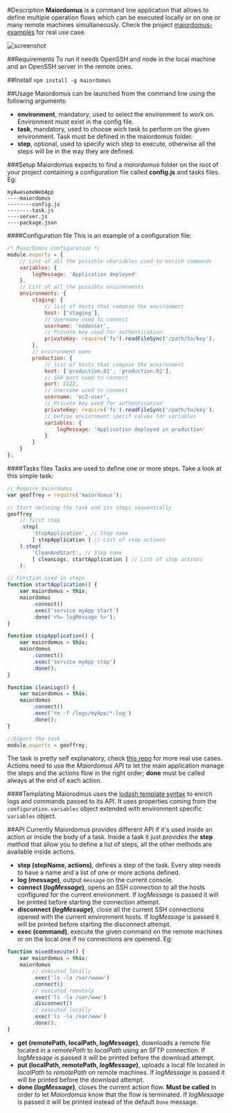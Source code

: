 #Description
**Maiordomus** is a command line application that allows to define multiple operation flows which can be executed locally or on one or many remote machines simultaneously.
Check the project [maiordomus-examples](https://github.com/NinjaTux/maiordomus-examples) for real use case.

<img src="https://raw.githubusercontent.com/NinjaTux/maiordomus/master/screenshot.png" alt="screenshot" />

##Requirements
To run it needs OpenSSH and node in the local machine and an OpenSSH server in the remote ones.

##Install
`npm install -g maiordomus`

##Usage
Maiordomus can be launched from the command line using the following arguments:

* **environment**, mandatory, used to select the environment to work on. Environment must exist in the config file.
* **task**, mandatory, used to choose wich task to perform on the given environment. Task must be defined in the maiordomus folder.
* **step**, optional, used to specify wich step to execute, otherwise all the steps will be in the way they are defined.

###Setup
Maiordomus expects to find a *maiordomus* folder on the root of your project containing a configuration file called **config.js** and tasks files. Eg:

```
myAwesomeWebApp
----maiordomus
--------config.js
--------task.js
----server.js
----package.json
```

####Configuration file
This is an example of a configuration file:

```js
/* MaiorDomus configuration */
module.exports = {
    // List of all the possible vbariables used to enrich commands
    variables: {
        logMessage: 'Application deployed'
    },
    // List of all the possible environments
    environments: {
        staging: {
            // list of hosts that compose the environment
            host: ['staging'],
            // Username used to connect
            username: 'nodeuser',
            // Private key used for authentication
            privateKey: require('fs').readFileSync('/path/to/key'),
        },
    	// environment name
        production: {
        	// list of hosts that compose the environment
            host: ['production.01', 'production.02'],
            // SSH port used to connect
            port: 2222,
            // Username used to connect
            username: 'ec2-user',
            // Private key used for authentication
            privateKey: require('fs').readFileSync('/path/to/key'),
            // Define enviornment specif values for variables
            variables: {
                logMessage: 'Application deployed in production'
            }
        }
    }
};

```

####Tasks files
Tasks are used to define one or more steps. Take a look at this simple task:

```js
// Require maiordomus
var geoffrey = require('maiordomus');

// Start defining the task and its steps sequentially
geoffrey
    // first step
    .step(
        'StopApplication', // Step name
        [ stopApplication ] // List of step actions
    ).step(
        'CleanAndStart', // Step name
        [ cleanLogs, startApplication ] // List of step actions
    );

// Function used in steps
function startApplication() {
    var maiordomus = this;
    maiordomus
        .connect()
        .exec('service myApp start')
        .done('<%= logMessage %>');
}

function stopApplication() {
    var maiordomus = this;
    maiordomus
        .connect()
        .exec('service myApp stop')
        .done();
}

function cleanLogs() {
    var maiordomus = this;
    maiordomus
        .connect()
        .exec('rm -f /logs/myApp/*.log')
        .done();
}

//Export the task
module.exports = geoffrey;
```

The task is pretty self explanatory, check [this repo](https://github.com/NinjaTux/maiordomus-examples) for more real use cases.
Actions need to use the _Maiordomus API_ to let the main application manage the steps and the actions flow in the right order; **done** must be called always at the end of each action.

####Templating
Maiorodmus uses the [lodash template syntax](http://lodash.com/docs#template) to enrich logs and commands passed to its API. It uses properties coming from the ```configuration.variables``` object extended with
environment specific ```variables``` object.

##API
Currently Maiordomus provides different API if it's used inside an action or inside the body of a task.
Inside a task it just provides the **step** method that allow you to define a list of steps, all the other methods are available inside actions.

* **step (stepName, actions)**, defines a step of the task. Every step needs to have a name and a list of one or more actions defined.
* **log (message)**, output ```message``` on the current console.
* **connect (_logMessage_)**, opens an SSH connection to all the hosts configured for the current environment. If *logMessage* is passed it will be printed before starting the connection attempt.
* **disconnect (_logMessage_)**, close all the current SSH connections opened with the current environment hosts.  If *logMessage* is passed it will be printed before starting the disconnect attempt.
* **exec (command)**, execute the given command on the remote machines or on the local one if no connections are openend. Eg:

```js
function mixedExecute() {
    var maiordomus = this;
    maiordomus
        // executed locally
        .exec('ls -la /var/wwww')
        .connect()
        // executed remotely
        .exec('ls -la /var/www')
        .disconnect()
        // executed locally
        .exec('ls -la /var/www')
        .done();
}
```
* **get (remotePath, localPath, _logMessage_)**, downloads a remote file located in a *remotePath* to *localPath* using an SFTP connection. If *logMessage* is passed it will be printed before the download attempt.
* **put (localPath, remotePath, _logMessage_)**, uploads a local file located in *localPath* to *remotePath* on remote machines. If *logMessage* is passed it will be printed before the download attempt.
* **done (_logMessage_)**, closes the current action flow. **Must be called** in order to let *Maiordomus* know that the flow is terminated. If *logMessage* is passed it will be printed instead of the default ```Done``` message.
